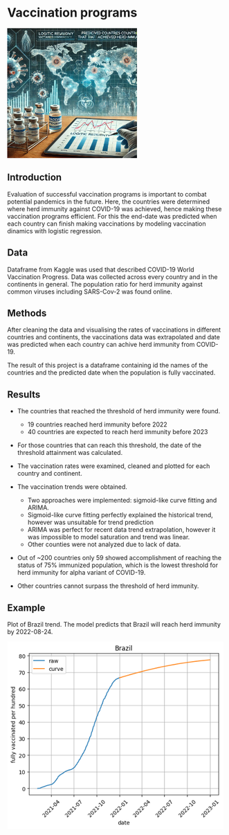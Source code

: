 # Vaccination programs
<div>
<img src="./data/intro.png" width="300"/>
</div>

## Introduction
Evaluation of successful vaccination programs is important to combat potential pandemics in the future. Here, the countries were determined where herd immunity against COVID-19 was achieved, hence making these vaccination programs efficient. For this the end-date was predicted when each country can finish making vaccinations by modeling vaccination dinamics with logistic regression.


## Data
Dataframe from Kaggle was used that described COVID-19 World Vaccination Progress. Data was collected across every country and in the continents in general. The population ratio for herd immunity against common viruses including SARS-Cov-2  was found online. 

## Methods
After cleaning the data and visualising the rates of vaccinations in different countries and continents, the vaccinations data was extrapolated and date was predicted when each country can achive herd immunity from COVID-19.

The result of this project is a dataframe containing id the names of the countries and the predicted date when the population is fully vaccinated.

## Results
- The countries that reached the threshold of herd immunity were found.  
    - 19 countries reached herd immunity before 2022
    - 40 countries are expected to reach herd immunity before 2023 
- For those countries that can reach this threshold, the date of the threshold attainment was calculated.    

- The vaccination rates were examined, cleaned and plotted for each country and continent.
- The vaccination trends were obtained. 
    - Two approaches were implemented: sigmoid-like curve fitting and ARIMA.
    - Sigmoid-like curve fitting perfectly explained the historical trend, however was unsuitable for trend prediction
    - ARIMA was perfect for recent data trend extrapolation, however it was impossible to model saturation and trend was linear.
    - Other counties were not analyzed due to lack of data.

- Out of ~200 countries only 59 showed accomplishment of reaching the status of 75% immunized population, which is the lowest threshold for herd immunity for alpha variant of COVID-19.
- Other countries cannot surpass the threshold of herd immunity.

## Example 
Plot of Brazil trend. The model predicts that Brazil will reach herd immunity by 2022-08-24.
<div>
<img src="./data/brazil.png" width="500"/>
</div>

